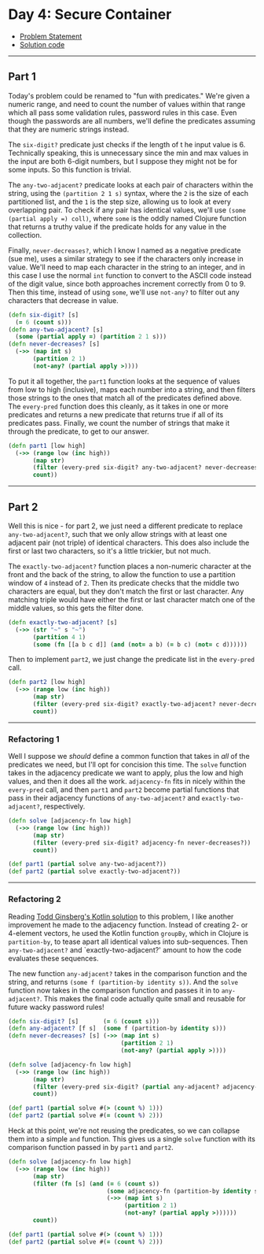 # Day 4: Secure Container

* [Problem Statement](https://adventofcode.com/2019/day/4)
* [Solution code](https://github.com/abyala/advent-2019-clojure/blob/main/src/advent_2019_clojure/day04.clj)

---

## Part 1

Today's problem could be renamed to "fun with predicates." We're given a numeric range, and need to count the number of
values within that range which all pass some validation rules, password rules in this case. Even though the passwords
are all numbers, we'll define the predicates assuming that they are numeric strings instead.

The `six-digit?` predicate just checks if the length of t he input value is 6. Technically speaking, this is
unnecessary since the min and max values in the input are both 6-digit numbers, but I suppose they might not be for
some inputs. So this function is trivial.

The `any-two-adjacent?` predicate looks at each pair of characters within the string, using the `(partition 2 1 s)`
syntax, where the `2` is the size of each partitioned list, and the `1` is the step size, allowing us to look at every
overlapping pair. To check if any pair has identical values, we'll use `(some (partial apply =) coll)`, where `some`
is the oddly named Clojure function that returns a truthy value if the predicate holds for any value in the collection.

Finally, `never-decreases?`, which I know I named as a negative predicate (sue me), uses a similar strategy to see if
the characters only increase in value. We'll need to map each character in the string to an integer, and in this case
I use the normal `int` function to convert to the ASCII code instead of the digit value, since both approaches
increment correctly from 0 to 9. Then this time, instead of using `some`, we'll use `not-any?` to filter out any
characters that decrease in value.

```clojure
(defn six-digit? [s]
  (= 6 (count s)))
(defn any-two-adjacent? [s]
  (some (partial apply =) (partition 2 1 s)))
(defn never-decreases? [s]
  (->> (map int s)
       (partition 2 1)
       (not-any? (partial apply >))))
```

To put it all together, the `part1` function looks at the sequence of values from low to high (inclusive), maps each
number into a string, and then filters those strings to the ones that match all of the predicates defined above. The
`every-pred` function does this cleanly, as it takes in one or more predicates and returns a new predicate that returns
true if all of its predicates pass. Finally, we count the number of strings that make it through the predicate, to get
to our answer.

```clojure
(defn part1 [low high]
  (->> (range low (inc high))
       (map str)
       (filter (every-pred six-digit? any-two-adjacent? never-decreases?))
       count))
```

---

## Part 2

Well this is nice - for part 2, we just need a different predicate to replace `any-two-adjacent?`, such that we only
allow strings with at least one adjacent pair (not triple) of identical characters. This does also include the first
or last two characters, so it's a little trickier, but not much.

The `exactly-two-adjacent?` function places a non-numeric character at the front and the back of the string, to allow
the function to use a partition window of `4` instead of  `2`. Then its predicate checks that the middle two characters
are equal, but they don't match the first or last character. Any matching triple would have either the first or last
character match one of the middle values, so this gets the filter done.

```clojure
(defn exactly-two-adjacent? [s]
  (->> (str "~" s "~")
       (partition 4 1)
       (some (fn [[a b c d]] (and (not= a b) (= b c) (not= c d))))))
```

Then to implement `part2`, we just change the predicate list in the `every-pred` call.

```clojure
(defn part2 [low high]
  (->> (range low (inc high))
       (map str)
       (filter (every-pred six-digit? exactly-two-adjacent? never-decreases?))
       count))
```

---

### Refactoring 1

Well I suppose we _should_ define a common function that takes in _all_ of the predicates we need, but I'll opt for
concision this time. The `solve` function takes in the adjacency predicate we want to apply, plus the low and high
values, and then it does all the work. `adjacency-fn` fits in nicely within the `every-pred` call, and then `part1`
and `part2` become partial functions that pass in their adjacency functions of `any-two-adjacent?` and
`exactly-two-adjacent?`, respectively.

```clojure
(defn solve [adjacency-fn low high]
  (->> (range low (inc high))
       (map str)
       (filter (every-pred six-digit? adjacency-fn never-decreases?))
       count))

(def part1 (partial solve any-two-adjacent?))
(def part2 (partial solve exactly-two-adjacent?))
```

---

### Refactoring 2

Reading [Todd Ginsberg's Kotlin solution](https://todd.ginsberg.com/post/advent-of-code/2019/day4/) to this problem,
I like another improvement he made to the adjacency function. Instead of creating 2- or 4-element vectors, he used
the Kotlin function `groupBy`, which in Clojure is `partition-by`, to tease apart all identical values into 
sub-sequences. Then `any-two-adjacent?` and `exactly-two-adjacent?' amount to how the code evaluates these sequences.

The new function `any-adjacent?` takes in the comparison function and the string, and returns
`(some f (partition-by identity s))`. And the `solve` function now takes in the comparison function and passes it in to
`any-adjacent?`. This makes the final code actually quite small and reusable for future wacky password rules!

```clojure
(defn six-digit? [s]       (= 6 (count s)))
(defn any-adjacent? [f s]  (some f (partition-by identity s)))
(defn never-decreases? [s] (->> (map int s)
                                (partition 2 1)
                                (not-any? (partial apply >))))

(defn solve [adjacency-fn low high]
  (->> (range low (inc high))
       (map str)
       (filter (every-pred six-digit? (partial any-adjacent? adjacency-fn) never-decreases?))
       count))

(def part1 (partial solve #(> (count %) 1)))
(def part2 (partial solve #(= (count %) 2)))
```

Heck at this point, we're not reusing the predicates, so we can collapse them into a simple `and` function. This gives
us a single `solve` function with its comparison function passed in by `part1` and `part2`.

```clojure
(defn solve [adjacency-fn low high]
  (->> (range low (inc high))
       (map str)
       (filter (fn [s] (and (= 6 (count s))
                            (some adjacency-fn (partition-by identity s))
                            (->> (map int s)
                                 (partition 2 1)
                                 (not-any? (partial apply >))))))
       count))

(def part1 (partial solve #(> (count %) 1)))
(def part2 (partial solve #(= (count %) 2)))
```
